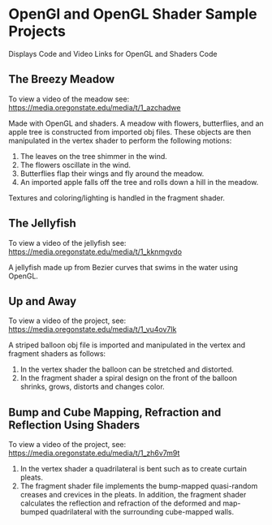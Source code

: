 #  OpenGl and OpenGL Shader Sample Projects

Displays Code and Video Links for OpenGL and Shaders Code

## The Breezy Meadow

To view a video of the meadow see: https://media.oregonstate.edu/media/t/1_azchadwe

Made with OpenGL and shaders. A meadow with flowers, butterflies, and an apple tree is constructed from imported obj files. These objects are then manipulated in the vertex shader to perform the following motions:

1. The leaves on the tree shimmer in the wind.
1. The flowers oscillate in the wind.
1. Butterflies flap their wings and fly around the meadow.
1. An imported apple falls off the tree and rolls down a hill in the meadow.

Textures and coloring/lighting is handled in the fragment shader.

## The Jellyfish

To view a video of the jellyfish see:  https://media.oregonstate.edu/media/t/1_kknmgvdo

A jellyfish made up from Bezier curves that swims in the water using OpenGL.


## Up and Away

To view a video of the project, see:  https://media.oregonstate.edu/media/t/1_vu4ov7lk

A striped balloon obj file is imported and manipulated in the vertex and fragment shaders as follows:

1. In the vertex shader the balloon can be stretched and distorted.
1. In the fragment shader a spiral design on the front of the balloon shrinks, grows, distorts and changes color.

## Bump and Cube Mapping, Refraction and Reflection Using Shaders

To view a video of the project, see: https://media.oregonstate.edu/media/t/1_zh6v7m9t

1. In the vertex shader a quadrilateral is bent such as to create curtain pleats.
1. The fragment shader file implements the bump-mapped quasi-random creases and crevices in the pleats. In addition, the fragment shader calculates the reflection and refraction of the deformed and map-bumped quadrilateral with the surrounding cube-mapped walls.

